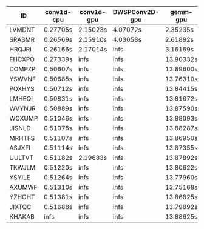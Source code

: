 |ID|conv1d-cpu|conv1d-gpu|DWSPConv2D-gpu|gemm-gpu|avg|
|-|-|-|-|-|-|
|LVMDNT|0.27705s|2.15023s|4.07072s|2.35235s|2.21259s|
|SRASMR|0.26569s|2.15910s|4.03058s|2.61892s|2.26857s|
|HRQJRI|0.26166s|2.17014s|infs|3.16169s|infs|
|FHCXPO|0.27339s|infs|infs|13.90332s|infs|
|DOMPZP|0.50607s|infs|infs|13.89600s|infs|
|YSWVNF|0.50685s|infs|infs|13.76310s|infs|
|PQXHYS|0.50712s|infs|infs|13.84415s|infs|
|LMHEQI|0.50831s|infs|infs|13.81672s|infs|
|WVYNJR|0.50889s|infs|infs|13.87590s|infs|
|WCXUMP|0.51046s|infs|infs|13.88093s|infs|
|JISNLD|0.51075s|infs|infs|13.88287s|infs|
|MRHTFS|0.51107s|infs|infs|13.86950s|infs|
|ASJXFI|0.51114s|infs|infs|13.87355s|infs|
|UULTVT|0.51182s|2.19683s|infs|13.87892s|infs|
|TKWJLM|0.51220s|infs|infs|13.80622s|infs|
|YSYILE|0.51264s|infs|infs|13.77960s|infs|
|AXUMWF|0.51310s|infs|infs|13.75168s|infs|
|YZHOHT|0.51381s|infs|infs|13.86825s|infs|
|JIXTQC|0.51688s|infs|infs|13.79892s|infs|
|KHAKAB|infs|infs|infs|13.88625s|infs|
